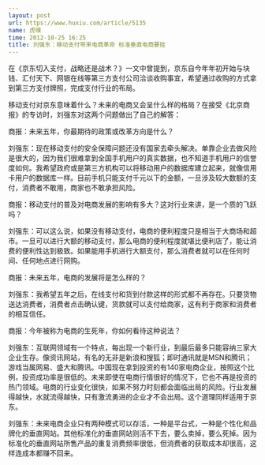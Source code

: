 ```yaml
---
layout: post
url: https://www.huxiu.com/article/5135
name: 虎嗅
time: 2012-10-25 16:25
title: 刘强东：移动支付带来电商革命 标准垂直电商要挂
---
```

在《京东切入支付，战略还是战术？》一文中曾提到，京东自今年年初开始与块钱、汇付天下、网银在线等第三方支付公司洽谈收购事宜，希望通过收购的方式拿到第三方支付牌照，完成支付行业的布局。

移动支付对京东意味着什么？未来的电商又会呈什么样的格局？在接受《北京商报》的专访时，刘强东对这两个问题做出了自己的解答：

商报：未来五年，你最期待的政策或改革方向是什么？

刘强东：现在移动支付的安全保障问题还没有国家去牵头解决。单靠企业去做风险是很大的，因为我们很难拿到全国手机用户的真实数据，也不知道手机用户的信誉度如何。我希望政府或是第三方机构可以将移动用户的数据库建立起来，就像信用卡用户的数据库一样。目前手机只能支付千元以下的金额，一旦涉及较大数额的支付，消费者不敢用，商家也不敢承担风险。

商报：移动支付的普及对电商发展的影响有多大？这对行业来讲，是一个质的飞跃吗？

刘强东：可以这么说，如果没有移动支付，电商的便利程度只是相当于大商场和超市。一旦可以进行大额的移动支付，那么电商的便利程度就堪比便利店了，能让消费的便利性达到极致。如果能用手机进行大额支付，那么消费者就可以在任何时间、任何地点进行网购。

商报：未来五年，电商的发展将是怎么样的？

刘强东：我希望五年之后，在线支付和货到付款这样的形式都不再存在。只要货物送达消费者，消费者点击确认键，货款就可以支付给商家，这有利于商家和消费者的相互信任。

商报：今年被称为电商的生死年，你如何看待这种说法？

刘强东：互联网领域有一个特点，每出现一个新行业，到最后最多只能容纳三家大企业生存。像资讯网站，有名的无非是新浪和搜狐；即时通讯就是MSN和腾讯；游戏当属网易、盛大和腾讯。中国现在拿到投资的有140家电商企业，按照这个比例，投资成功率是很低的。未来即使在电商行情很好的情况下，它也不再是投资的热门领域。电商的行业变化很快，如果不努力时刻都会面临出局的风险。行业发展得越快，水就流得越快，只有激流勇进的企业才不会出局。这个道理同样适用于京东。

刘强东：未来电商企业只有两种模式可以存活，一种是平台式，一种是个性化和品牌化的垂直网站。其他标准化的垂直网站则活不下去，要么卖掉，要么死掉。因为标准化的垂直网站所售产品的重复消费频率很低，但消费者的获取成本却很高，这样连成本都赚不回来。

